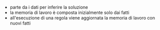 - parte da i dati per inferire la soluzione
- la memoria  di lavoro è composta inizialmente solo dai fatti
- all'esecuzione di una regola viene aggiornata la memoria di lavoro con nuovi fatti